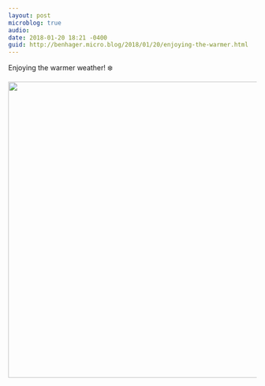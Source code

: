 ```yaml
---
layout: post
microblog: true
audio: 
date: 2018-01-20 18:21 -0400
guid: http://benhager.micro.blog/2018/01/20/enjoying-the-warmer.html
---
```

Enjoying the warmer weather! ❄️

<img src="http://hager.blog/uploads/2018/81908a6d8a.jpg" width="599" height="600" />
